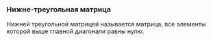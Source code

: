 ### Нижне-треугольная матрица

Нижней треугольной матрицей называется матрица, все элементы которой выше главной диагонали равны нулю.